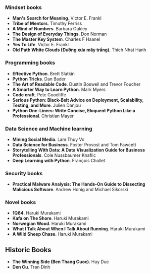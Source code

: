 ### Mindset books
* **Man's Search for Meaning**. Victor E. Frankl
* **Tribe of Mentors**. Timothy Ferriss
* **A Mind of Numbers**. Barbara Oakley
* **The Design of Everyday Things**. Don Norman
* **The Master Key System**. Charles F Haanel
* **Yes To Life**. Victor E. Frankl
* **Old Path White Clouds (Đường xưa mây trắng)**. Thich Nhat Hanh

### Programming books
* **Effective Python**. Brett Slatkin
* **Python Tricks**. Dan Bader
* **The Art of Readable Code**. Dustin Boswell and Trevor Foucher
* **A Smarter Way to Learn Python**. Mark Myers
* **Code craft**. Pete Goodliffe
* **Serious Python: Black-Belt Advice on Deployment, Scalability, Testing, and More**. Julien Danjou
* **Python One-Liners: Write Concise, Eloquent Python Like a Professional**. Christian Mayer

### Data Science and Machine learning
* **Mining Social Media**. Lam Thuy Vo
* **Data Science for Business**. Foster Provost and Tom Fawcett
* **Storytelling With Data: A Data Visualization Guide for Business Professionals**. Cole Nussbaumer Knaflic
* **Deep Learning with Python**. François Chollet

### Security books
* **Practical Malware Analysis: The Hands-On Guide to Dissecting Malicious Software**. Andrew Honig and Michael Sikorski

### Novel books
* **1Q84**. Haruki Murakami
* **Kafa on The Shore**. Haruki Murakami
* **Norwegian Wood**. Haruki Murakami
* **What I Talk About When I Talk About Running**. Haruki Murakami
* **A Wild Sheep Chase**. Haruki Murakami

## Historic Books
* **The Winning Side (Ben Thang Cuoc)**. Huy Duc
* **Den Cu**. Tran Dinh

